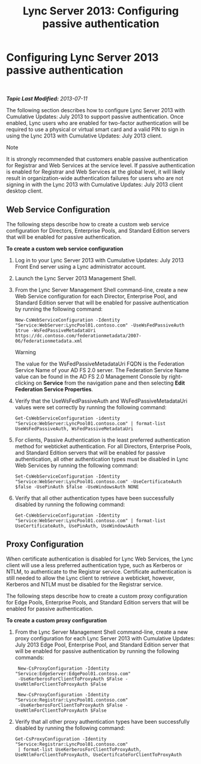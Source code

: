 ﻿---
title: 'Lync Server 2013: Configuring passive authentication'
TOCTitle: Configuring Lync Server passive authentication
ms:assetid: 9a904b8d-9fce-4abf-be73-5c8e48cfb53a
ms:mtpsurl: https://technet.microsoft.com/en-us/library/Dn308569(v=OCS.15)
ms:contentKeyID: 54973690
ms.date: 07/23/2014
mtps_version: v=OCS.15
---

<div data-xmlns="http://www.w3.org/1999/xhtml">

<div class="topic" data-xmlns="http://www.w3.org/1999/xhtml" data-msxsl="urn:schemas-microsoft-com:xslt" data-cs="http://msdn.microsoft.com/en-us/">

<div data-asp="http://msdn2.microsoft.com/asp">

# Configuring Lync Server 2013 passive authentication

</div>

<div id="mainSection">

<div id="mainBody">

<span> </span>

_**Topic Last Modified:** 2013-07-11_

The following section describes how to configure Lync Server 2013 with Cumulative Updates: July 2013 to support passive authentication. Once enabled, Lync users who are enabled for two-factor authentication will be required to use a physical or virtual smart card and a valid PIN to sign in using the Lync 2013 with Cumulative Updates: July 2013 client.

<div class="">


> [!NOTE]  
> It is strongly recommended that customers enable passive authentication for Registrar and Web Services at the service level. If passive authentication is enabled for Registrar and Web Services at the global level, it will likely result in organization-wide authentication failures for users who are not signing in with the Lync 2013 with Cumulative Updates: July 2013 client desktop client.



</div>

<div>

## Web Service Configuration

The following steps describe how to create a custom web service configuration for Directors, Enterprise Pools, and Standard Edition servers that will be enabled for passive authentication.

**To create a custom web service configuration**

1.  Log in to your Lync Server 2013 with Cumulative Updates: July 2013 Front End server using a Lync administrator account.

2.  Launch the Lync Server 2013 Management Shell.

3.  From the Lync Server Management Shell command-line, create a new Web Service configuration for each Director, Enterprise Pool, and Standard Edition server that will be enabled for passive authentication by running the following command:
    
        New-CsWebServiceConfiguration -Identity "Service:WebServer:LyncPool01.contoso.com" -UseWsFedPassiveAuth $true -WsFedPassiveMetadataUri https://dc.contoso.com/federationmetadata/2007-06/federationmetadata.xml
    
    <div class="">
    

    > [!WARNING]  
    > The value for the WsFedPassiveMetadataUri FQDN is the Federation Service Name of your AD FS 2.0 server. The Federation Service Name value can be found in the AD FS 2.0 Management Console by right-clicking on <STRONG>Service</STRONG> from the navigation pane and then selecting <STRONG>Edit Federation Service Properties</STRONG>.

    
    </div>

4.  Verify that the UseWsFedPassiveAuth and WsFedPassiveMetadataUri values were set correctly by running the following command:
    
        Get-CsWebServiceConfiguration -identity "Service:WebServer:LyncPool01.contoso.com" | format-list UseWsFedPassiveAuth, WsFedPassiveMetadataUri

5.  For clients, Passive Authentication is the least preferred authentication method for webticket authentication. For all Directors, Enterprise Pools, and Standard Edition servers that will be enabled for passive authentication, all other authentication types must be disabled in Lync Web Services by running the following command:
    
        Set-CsWebServiceConfiguration -Identity "Service:WebServer:LyncPool01.contoso.com" -UseCertificateAuth $false -UsePinAuth $false -UseWindowsAuth NONE

6.  Verify that all other authentication types have been successfully disabled by running the following command:
    
        Get-CsWebServiceConfiguration -Identity "Service:WebServer:LyncPool01.contoso.com" | format-list UseCertificateAuth, UsePinAuth, UseWindowsAuth

</div>

<div>

## Proxy Configuration

When certificate authentication is disabled for Lync Web Services, the Lync client will use a less preferred authentication type, such as Kerberos or NTLM, to authenticate to the Registrar service. Certificate authentication is still needed to allow the Lync client to retrieve a webticket, however, Kerberos and NTLM must be disabled for the Registrar service.

The following steps describe how to create a custom proxy configuration for Edge Pools, Enterprise Pools, and Standard Edition servers that will be enabled for passive authentication.

**To create a custom proxy configuration**

1.  From the Lync Server Management Shell command-line, create a new proxy configuration for each Lync Server 2013 with Cumulative Updates: July 2013 Edge Pool, Enterprise Pool, and Standard Edition server that will be enabled for passive authentication by running the following commands:
    
       ```
        New-CsProxyConfiguration -Identity "Service:EdgeServer:EdgePool01.contoso.com" 
        -UseKerberosForClientToProxyAuth $False -UseNtlmForClientToProxyAuth $False
       ```
    
       ```
        New-CsProxyConfiguration -Identity "Service:Registrar:LyncPool01.contoso.com" 
        -UseKerberosForClientToProxyAuth $False -UseNtlmForClientToProxyAuth $False
       ```

2.  Verify that all other proxy authentication types have been successfully disabled by running the following command:
    
        Get-CsProxyConfiguration -Identity "Service:Registrar:LyncPool01.contoso.com"
         | format-list UseKerberosForClientToProxyAuth, UseNtlmForClientToProxyAuth, UseCertifcateForClientToProxyAuth

</div>

</div>

<span> </span>

</div>

</div>

</div>

